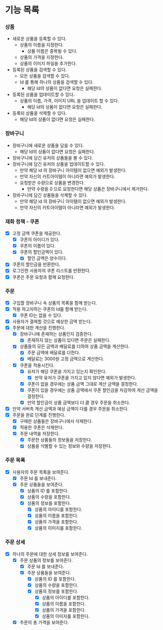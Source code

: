 # 기능 목록

### 상품

- 새로운 상품을 등록할 수 있다.
    - 상품의 이름을 지정한다.
        - 상품 이름은 중복될 수 있다.
    - 상품의 가격을 지정한다.
    - 상품의 이미지 파일을 추가한다.
- 등록된 상품을 검색할 수 있다.
    - 모든 상품을 검색할 수 있다.
    - Id 를 통해 하나의 상품을 검색할 수 있다.
        - 해당 Id의 상품이 없다면 요청은 실패한다.
- 등록된 상품을 업데이트할 수 있다.
    - 상품의 이름, 가격, 이미지 URL 을 업데이트 할 수 있다.
        - 해당 Id의 상품이 없다면 요청은 실패한다.
- 등록되 상품을 삭제할 수 있다.
    - 해당 Id의 상품이 없다면 요청은 실패한다.

### 장바구니

- 장바구니에 새로운 상품을 담을 수 있다.
    - 해당 Id의 상품이 없다면 요청은 실패한다.
- 장바구니에 담긴 유저의 상품들을 볼 수 있다.
- 장바구니에 담긴 유저의 상품을 업데이트할 수 있다.
    - 만약 해당 id 의 장바구니 아이템이 없으면 예외가 발생한다.
    - 만약 자신의 카트아이템이 아니라면 예외가 발생한다.
    - 요청받은 수량으로 상품을 변경한다.
        - 만약 수량을 0 으로 요청한다면 해당 상품은 장바구니에서 제거한다.
- 장바구니에 담긴 상품들을 삭제할 수 있다.
    - 만약 해당 id 의 장바구니 아이템이 없으면 예외가 발생한다.
    - 만약 자신의 카트아이템이 아니라면 예외가 발생한다.

### 재화 정책 - 쿠폰

- [x] 고정 금액 쿠폰을 제공한다.
    - [x] 쿠폰의 아이디가 있다.
    - [x] 쿠폰의 이름이 있다.
    - [x] 쿠폰의 할인금액이 있다.
        - [x] 할인 금액은 양수이다.
- [x] 쿠폰의 할인금을 반환한다.
- [x] 로그인한 사용자의 쿠폰 리스트를 반환한다.
- [x] 쿠폰은 주문 요청과 함께 요청한다.

### 주문

- [x] 구입할 장바구니 속 상품의 목록을 함께 받는다.
- [x] 적용 하고자하는 쿠폰의 Id를 함께 받는다.
    - [x] 쿠폰 ID는 없을 수 있다.
- [x] 사용자가 결제할 것으로 예상한 금액 받는다.
- [x] 주문에 대한 계산을 진행한다.
    - [x] 장바구니에 존재하는 상품인지 검증한다.
        - [x] 존재하지 않는 상품이 있다면 주문은 실패한다.
    - [x] 상품들의 모든 금액과 배달료를 더하여 상품 금액을 계산한다.
        - [x] 주문 금액에 배달료를 더한다.
        - [x] 배달료는 3000원 고정 금액으로 계산한다.
    - [x] 쿠폰을 적용시킨다.
        - [x] 유저가 해당 쿠폰을 가지고 있는지 확인한다.
            - [x] 만약 유저가 쿠폰을 가지고 있지 않다면 예외가 발생한다.
        - [x] 쿠폰이 없을 경우에는 상품 금액 그대로 계산 금액을 결정한다.
        - [x] 쿠폰이 있을 경우에는 상품 금액에서 쿠폰 할인금을 차감하여 게산 금액을 결정한다.
        - [x] 만약 할인금이 상품 금액보다 더 클 경우 주문을 취소한다.
- [x] 만약 서버측 계산 금액과 예상 금액이 다를 경우 주문을 취소한다.
- [x] 주문을 완료 단계를 진행한다.
    - [x] 구매한 상품들은 장바구니에서 삭제한다.
    - [x] 적용한 쿠폰은 삭제한다.
    - [x] 주문 내역을 저장한다.
        - [x] 주문한 상품들의 정보들을 저장한다.
        - [x] 상품을 식별할 수 있는 정보와 수량을 저장한다.

### 주문 목록

- [x] 사용자의 주문 목록을 보여준다.
    - [x] 주문 Id 를 보내준다.
    - [x] 주문 상품들을 보여준다.
        - [x] 상품의 ID 를 포함한다.
        - [x] 상품의 수량을 포함한다.
        - [x] 상품의 정보를 포함한다.
            - [x] 상품의 아이디를 포함한다.
            - [x] 상품의 이름을 포함한다.
            - [x] 상품의 가격을 포함한다.
            - [x] 상품의 이미지를 포함한다.

### 주문 상세

- [x] 하나의 주문에 대한 상세 정보를 보여준다.
    - [x] 주문 상품의 정보를 보여준다.
        - [x] 주문 Id 를 보내준다.
        - [x] 주문 상품들을 보여준다.
            - [x] 상품의 ID 를 포함한다.
            - [x] 상품의 수량을 포함한다.
            - [x] 상품의 정보를 포함한다.
                - [x] 상품의 아이디를 포함한다.
                - [x] 상품의 이름을 포함한다.
                - [x] 상품의 가격을 포함한다.
                - [x] 상품의 이미지를 포함한다.
    - [x] 주문의 총 가격을 보여준다.
